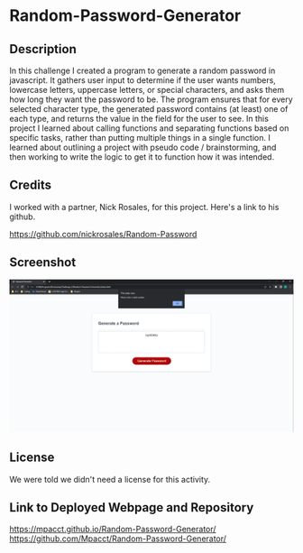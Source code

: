 # Random-Password-Generator
## Description

In this challenge I created a program to generate a random password in javascript.  It gathers user input to determine if the user wants numbers, lowercase letters, uppercase letters, or special characters, and asks them how long they want the password to be.  The program ensures that for every selected character type, the generated password contains (at least) one of each type, and returns the value in the field for the user to see.  In this project I learned about calling functions and separating functions based on specific tasks, rather than putting multiple things in a single function.  I learned about outlining a project with pseudo code / brainstorming, and then working to write the logic to get it to function how it was intended.

## Credits

I worked with a partner, Nick Rosales, for this project.  Here's a link to his github.

https://github.com/nickrosales/Random-Password

## Screenshot

![screenshot of completed page](Images/Screenshot1.PNG)

## License

We were told we didn't need a license for this activity.

## Link to Deployed Webpage and Repository
https://mpacct.github.io/Random-Password-Generator/
https://github.com/Mpacct/Random-Password-Generator/
